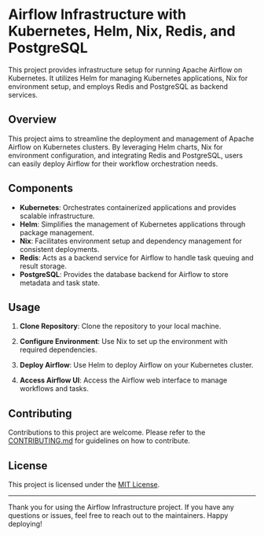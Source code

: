 # Airflow Infrastructure with Kubernetes, Helm, Nix, Redis, and PostgreSQL

This project provides infrastructure setup for running Apache Airflow on Kubernetes. It utilizes Helm for managing Kubernetes applications, Nix for environment setup, and employs Redis and PostgreSQL as backend services.

## Overview

This project aims to streamline the deployment and management of Apache Airflow on Kubernetes clusters. By leveraging Helm charts, Nix for environment configuration, and integrating Redis and PostgreSQL, users can easily deploy Airflow for their workflow orchestration needs.

## Components

- **Kubernetes**: Orchestrates containerized applications and provides scalable infrastructure.
- **Helm**: Simplifies the management of Kubernetes applications through package management.
- **Nix**: Facilitates environment setup and dependency management for consistent deployments.
- **Redis**: Acts as a backend service for Airflow to handle task queuing and result storage.
- **PostgreSQL**: Provides the database backend for Airflow to store metadata and task state.

## Usage

1. **Clone Repository**: Clone the repository to your local machine.

2. **Configure Environment**: Use Nix to set up the environment with required dependencies.

3. **Deploy Airflow**: Use Helm to deploy Airflow on your Kubernetes cluster.

4. **Access Airflow UI**: Access the Airflow web interface to manage workflows and tasks.

## Contributing

Contributions to this project are welcome. Please refer to the [CONTRIBUTING.md](CONTRIBUTING.md) for guidelines on how to contribute.

## License

This project is licensed under the [MIT License](LICENSE).

---

Thank you for using the Airflow Infrastructure project. If you have any questions or issues, feel free to reach out to the maintainers. Happy deploying!

